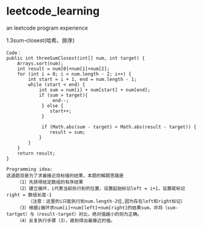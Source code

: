 # leetcode_learning
an leetcode program experience

1.3sum-closest(哈希、排序)

    Code：
    public int threeSumClosest(int[] num, int target) {
        Arrays.sort(num);        
        int result = num[0]+num[1]+num[2];
        for (int i = 0; i < num.length - 2; i++) {
            int start = i + 1, end = num.length - 1;
            while (start < end) {
                int sum = num[i] + num[start] + num[end];
                if (sum > target){
                     end--;
                 } else {
                    start++;
                 }
                   
                 if (Math.abs(sum - target) < Math.abs(result - target)) {
                    result = sum;
                }
            }
        }
        return result;
    }
    
    Programming idea:
    这道题目是为了求最接近目标值的结果，本题的解题思路是
        （1）先获得给定数组的有序结果
        （2）建立循环，i代表当前执行到的位置，设置起始标记left = i+1，设置尾标记right = 数组长度-1
            （注意：这里的i只能执行到num.length-2位,因为存在left和right标记）
        （3）根据i循环求num[i]+num[left]+num[right]的结果sum，并将（sum-tartget）与（result-target）对比，绝对值越小的则为正确。
        （4）反复执行步骤（3），直到得出最接近的值。
    
    
